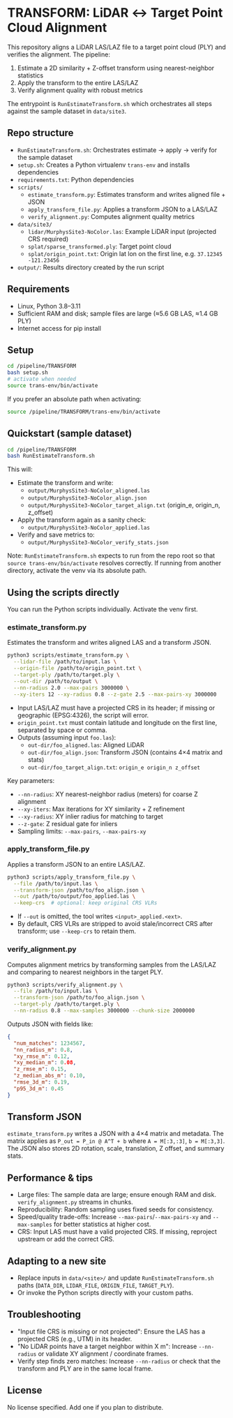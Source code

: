 # TRANSFORM: LiDAR ↔ Target Point Cloud Alignment

This repository aligns a LiDAR LAS/LAZ file to a target point cloud (PLY) and verifies the alignment. The pipeline:

1) Estimate a 2D similarity + Z-offset transform using nearest-neighbor statistics
2) Apply the transform to the entire LAS/LAZ
3) Verify alignment quality with robust metrics

The entrypoint is `RunEstimateTransform.sh` which orchestrates all steps against the sample dataset in `data/site3`.

## Repo structure
- `RunEstimateTransform.sh`: Orchestrates estimate → apply → verify for the sample dataset
- `setup.sh`: Creates a Python virtualenv `trans-env` and installs dependencies
- `requirements.txt`: Python dependencies
- `scripts/`
  - `estimate_transform.py`: Estimates transform and writes aligned file + JSON
  - `apply_transform_file.py`: Applies a transform JSON to a LAS/LAZ
  - `verify_alignment.py`: Computes alignment quality metrics
- `data/site3/`
  - `lidar/MurphysSite3-NoColor.las`: Example LiDAR input (projected CRS required)
  - `splat/sparse_transformed.ply`: Target point cloud
  - `splat/origin_point.txt`: Origin lat lon on the first line, e.g. `37.12345 -121.23456`
- `output/`: Results directory created by the run script

## Requirements
- Linux, Python 3.8–3.11
- Sufficient RAM and disk; sample files are large (≈5.6 GB LAS, ≈1.4 GB PLY)
- Internet access for pip install

## Setup
```bash
cd /pipeline/TRANSFORM
bash setup.sh
# activate when needed
source trans-env/bin/activate
```

If you prefer an absolute path when activating:
```bash
source /pipeline/TRANSFORM/trans-env/bin/activate
```

## Quickstart (sample dataset)
```bash
cd /pipeline/TRANSFORM
bash RunEstimateTransform.sh
```
This will:
- Estimate the transform and write:
  - `output/MurphysSite3-NoColor_aligned.las`
  - `output/MurphysSite3-NoColor_align.json`
  - `output/MurphysSite3-NoColor_target_align.txt` (origin_e, origin_n, z_offset)
- Apply the transform again as a sanity check:
  - `output/MurphysSite3-NoColor_applied.las`
- Verify and save metrics to:
  - `output/MurphysSite3-NoColor_verify_stats.json`

Note: `RunEstimateTransform.sh` expects to run from the repo root so that `source trans-env/bin/activate` resolves correctly. If running from another directory, activate the venv via its absolute path.

## Using the scripts directly
You can run the Python scripts individually. Activate the venv first.

### estimate_transform.py
Estimates the transform and writes aligned LAS and a transform JSON.
```bash
python3 scripts/estimate_transform.py \
  --lidar-file /path/to/input.las \
  --origin-file /path/to/origin_point.txt \
  --target-ply /path/to/target.ply \
  --out-dir /path/to/output \
  --nn-radius 2.0 --max-pairs 3000000 \
  --xy-iters 12 --xy-radius 0.8 --z-gate 2.5 --max-pairs-xy 3000000
```
- Input LAS/LAZ must have a projected CRS in its header; if missing or geographic (EPSG:4326), the script will error.
- `origin_point.txt` must contain latitude and longitude on the first line, separated by space or comma.
- Outputs (assuming input `foo.las`):
  - `out-dir/foo_aligned.las`: Aligned LiDAR
  - `out-dir/foo_align.json`: Transform JSON (contains 4×4 matrix and stats)
  - `out-dir/foo_target_align.txt`: `origin_e origin_n z_offset`

Key parameters:
- `--nn-radius`: XY nearest-neighbor radius (meters) for coarse Z alignment
- `--xy-iters`: Max iterations for XY similarity + Z refinement
- `--xy-radius`: XY inlier radius for matching to target
- `--z-gate`: Z residual gate for inliers
- Sampling limits: `--max-pairs`, `--max-pairs-xy`

### apply_transform_file.py
Applies a transform JSON to an entire LAS/LAZ.
```bash
python3 scripts/apply_transform_file.py \
  --file /path/to/input.las \
  --transform-json /path/to/foo_align.json \
  --out /path/to/output/foo_applied.las \
  --keep-crs  # optional: keep original CRS VLRs
```
- If `--out` is omitted, the tool writes `<input>_applied.<ext>`.
- By default, CRS VLRs are stripped to avoid stale/incorrect CRS after transform; use `--keep-crs` to retain them.

### verify_alignment.py
Computes alignment metrics by transforming samples from the LAS/LAZ and comparing to nearest neighbors in the target PLY.
```bash
python3 scripts/verify_alignment.py \
  --file /path/to/input.las \
  --transform-json /path/to/foo_align.json \
  --target-ply /path/to/target.ply \
  --nn-radius 0.8 --max-samples 3000000 --chunk-size 2000000
```
Outputs JSON with fields like:
```json
{
  "num_matches": 1234567,
  "nn_radius_m": 0.8,
  "xy_rmse_m": 0.12,
  "xy_median_m": 0.08,
  "z_rmse_m": 0.15,
  "z_median_abs_m": 0.10,
  "rmse_3d_m": 0.19,
  "p95_3d_m": 0.45
}
```

## Transform JSON
`estimate_transform.py` writes a JSON with a 4×4 matrix and metadata. The matrix applies as `P_out = P_in @ A^T + b` where `A = M[:3,:3]`, `b = M[:3,3]`. The JSON also stores 2D rotation, scale, translation, Z offset, and summary stats.

## Performance & tips
- Large files: The sample data are large; ensure enough RAM and disk. `verify_alignment.py` streams in chunks.
- Reproducibility: Random sampling uses fixed seeds for consistency.
- Speed/quality trade-offs: Increase `--max-pairs`/`--max-pairs-xy` and `--max-samples` for better statistics at higher cost.
- CRS: Input LAS must have a valid projected CRS. If missing, reproject upstream or add the correct CRS.

## Adapting to a new site
- Replace inputs in `data/<site>/` and update `RunEstimateTransform.sh` paths (`DATA_DIR`, `LIDAR_FILE`, `ORIGIN_FILE`, `TARGET_PLY`).
- Or invoke the Python scripts directly with your custom paths.

## Troubleshooting
- "Input file CRS is missing or not projected": Ensure the LAS has a projected CRS (e.g., UTM) in its header.
- "No LiDAR points have a target neighbor within X m": Increase `--nn-radius` or validate XY alignment / coordinate frames.
- Verify step finds zero matches: Increase `--nn-radius` or check that the transform and PLY are in the same local frame.

## License
No license specified. Add one if you plan to distribute. 